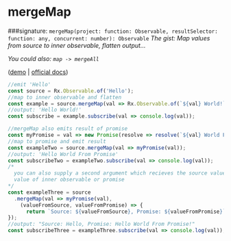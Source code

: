 # mergeMap
###signature: `mergeMap(project: function: Observable, resultSelector: function: any, concurrent: number): Observable`
*The gist: Map values from source to inner observable, flatten output...*

*You could also: `map -> mergeAll`*

([demo](http://jsbin.com/haxobidino/1/edit?js,console) | [ official docs](http://reactivex.io/rxjs/class/es6/Observable.js~Observable.html#instance-method-mergeMap))
```js
//emit 'Hello'
const source = Rx.Observable.of('Hello');
//map to inner observable and flatten
const example = source.mergeMap(val => Rx.Observable.of(`${val} World!`));
//output: 'Hello World!'
const subscribe = example.subscribe(val => console.log(val));

//mergeMap also emits result of promise
const myPromise = val => new Promise(resolve => resolve(`${val} World From Promise!`));
//map to promise and emit result
const exampleTwo = source.mergeMap(val => myPromise(val));
//output: 'Hello World From Promise'
const subscribeTwo = exampleTwo.subscribe(val => console.log(val));
/*
  you can also supply a second argument which recieves the source value and emitted
  value of inner observable or promise
*/
const exampleThree = source
  .mergeMap(val => myPromise(val), 
    (valueFromSource, valueFromPromise) => {
      return `Source: ${valueFromSource}, Promise: ${valueFromPromise}`;
});
//output: "Source: Hello, Promise: Hello World From Promise!"
const subscribeThree = exampleThree.subscribe(val => console.log(val));
```